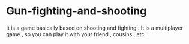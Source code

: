 # Gun-fighting-and-shooting
It is a game basically based on shooting and fighting . It is a multiplayer game , so you can play it with your friend , cousins , etc.
